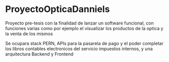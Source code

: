 # ProyectoOpticaDanniels

Proyecto pre-tesis con la finalidad de lanzar un software funcional, con funciones varias como por ejemplo el visualizar los productos de la optica y la venta de los mismos

Se ocupara stack PERN, APIs para la pasarela de pago y el poder completar los libros contables electronicos del servicio impuestos internos, y una arquitectura Backend y Frontend
